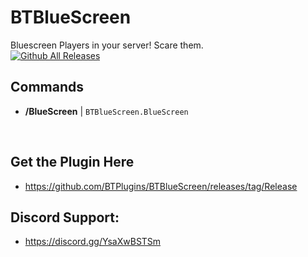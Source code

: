 # BTBlueScreen
Bluescreen Players in your server! Scare them.
<br/>
[![Github All Releases](https://img.shields.io/github/downloads/BTPlugins/BTBlueScreen/total.svg)]()
<br/>
## Commands
- **/BlueScreen** | ``BTBlueScreen.BlueScreen``
<br />

## Get the Plugin Here
- https://github.com/BTPlugins/BTBlueScreen/releases/tag/Release

## Discord Support: 
- https://discord.gg/YsaXwBSTSm
